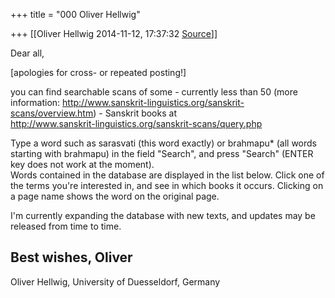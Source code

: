 +++
title = "000 Oliver Hellwig"

+++
[[Oliver Hellwig	2014-11-12, 17:37:32 [Source](https://groups.google.com/g/samskrita/c/W1ZgwrEH3b0)]]



Dear all,  
  
\[apologies for cross- or repeated posting!\]  
  
you can find searchable scans of some - currently less than 50 (more information: <http://www.sanskrit-linguistics.org/sanskrit-scans/overview.htm>) - Sanskrit books at  
<http://www.sanskrit-linguistics.org/sanskrit-scans/query.php>  
  
Type a word such as sarasvati (this word exactly) or brahmapu\* (all words starting with brahmapu) in the field "Search", and press "Search" (ENTER key does not work at the moment).  
Words contained in the database are displayed in the list below. Click one of the terms you're interested in, and see in which books it occurs. Clicking on a page name shows the word on the original page.  
  
I'm currently expanding the database with new texts, and updates may be released from time to time.  
  
Best wishes, Oliver  
---  
Oliver Hellwig, University of Duesseldorf, Germany

